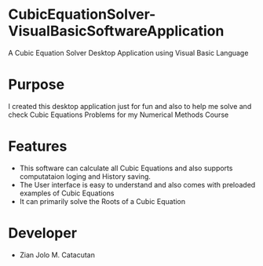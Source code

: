 # CubicEquationSolver-VisualBasicSoftwareApplication
A Cubic Equation Solver Desktop Application using Visual Basic Language

# Purpose
I created this desktop application just for fun and also to help me solve and check Cubic Equations Problems for my Numerical Methods Course

# Features
- This software can calculate all Cubic Equations and also supports computataion loging and History saving.
- The User interface is easy to understand and also comes with preloaded examples of Cubic Equations
- It can primarily solve the Roots of a Cubic Equation

# Developer
- Zian Jolo M. Catacutan

